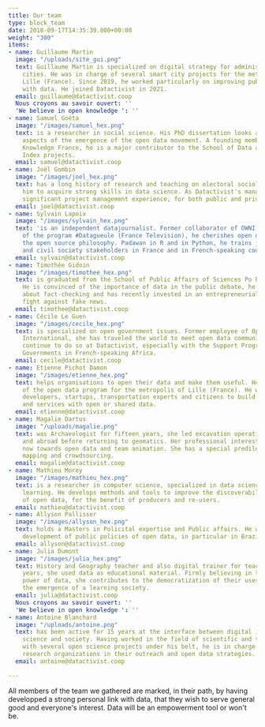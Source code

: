 ```yaml
---
title: Our team
type: block_team
date: 2018-09-17T14:35:39.000+00:00
weight: "300"
items:
- name: Guillaume Martin
  image: "/uploads/site_gui.png"
  text: Guillaume Martin is specialized on digital strategy for administrations and
    cities. He was in charge of several smart city projects for the metropolis of
    Lille (France). Since 2019, he worked particularly on improving public policies
    with data. He joined Datactivist in 2021.
  email: guillaume@datactivist.coop
  Nous croyons au savoir ouvert: ''
  'We believe in open knowledge ': ''
- name: Samuel Goëta
  image: "/images/samuel_hex.png"
  text: is a researcher in social science. His PhD dissertation looks at the hidden
    aspects of the emergence of the open data movement. A founding member of Open
    Knowledge France, he is a major contributor to the School of Data and Open Data
    Index projects.
  email: samuel@datactivist.coop
- name: Joël Gombin
  image: "/images/joel_hex.png"
  text: has a long history of research and teaching on electoral sociology, that enabled
    him to acquire strong skills in data science. As Datactivist's manager, he has
    significant project management experience, for both public and private clients.
  email: joel@datactivist.coop
- name: Sylvain Lapoix
  image: "/images/sylvain_hex.png"
  text: 'is an independent datajournalist. Former collaborator of OWNI, co-author
    of the program #Datagueule (France Television), he cherishes open data and defends
    the open source philosophy. Padawan in R and in Python, he trains journalists
    and civil society stakeholders in France and in French-speaking countries in Africa.'
  email: sylvain@datactivist.coop
- name: Timothée Gidoin
  image: "/images/timothee_hex.png"
  text: is graduated from the School of Public Affairs of Sciences Po Paris and Edhec.
    He is convinced of the importance of data in the public debate, he is passionate
    about fact-checking and has recently invested in an entrepreneurial project to
    fight against fake news.
  email: timothee@datactivist.coop
- name: Cécile Le Guen
  image: "/images/cecile_hex.png"
  text: is specialized on open government issues. Former employee of Open Knowledge
    International, she has traveled the world to meet open data communities and will
    continue to do so at Datactivist, especially with the Support Program for Open
    Governments in French-speaking Africa.
  email: cecile@datactivist.coop
- name: Etienne Pichot Damon
  image: "/images/etienne_hex.png"
  text: helps organisations to open their data and make them useful. He was in charge
    of the open data program for the metropolis of Lille (France). He worked with
    developers, startups, transportation experts and citizens to build partnerships
    and services with open or shared data.
  email: etienne@datactivist.coop
- name: Magalie Dartus
  image: "/uploads/magalie.png"
  text: was Archaeologist for fifteen years, she led excavation operations in France
    and abroad before returning to geomatics. Her professional interests lead her
    now towards open data and team animation. She has a special predilection for free
    mapping and crowdsourcing.
  email: magalie@datactivist.coop
- name: Mathieu Morey
  image: "/images/mathieu_hex.png"
  text: is a researcher in computer science, specialized in data science and machine
    learning. He develops methods and tools to improve the discoverability and quality
    of open data, for the benefit of producers and re-users.
  email: mathieu@datactivist.coop
- name: Allyson Pallisser
  image: "/images/allyson_hex.png"
  text: holds a Masters in Policital expertise and Public affairs. He works on the
    development of public policies of open data, in particular in Brazil.
  email: allyson@datactivist.coop
- name: Julia Dumont
  image: "/images/julia_hex.png"
  text: History and Geography teacher and also digital trainer for teachers for 10
    years, she used data as educational material. Firmly believing in the emancipatory
    power of data, she contributes to the democratization of their uses to promote
    the emergence of a learning society.
  email: julia@datactivist.coop
  Nous croyons au savoir ouvert: ''
  'We believe in open knowledge ': ''
- name: Antoine Blanchard
  image: "/uploads/antoine.png"
  text: has been active for 15 years at the interface between digital issues, and
    science and society. Having worked in the field of scientific and technical information,
    with several open science projects under his belt, he is in charge of supporting
    research organizations in their outreach and open data strategies.
  email: antoine@datactivist.coop

---
```

All members of the team we gathered are marked, in their path, by having developped a strong personal link with data, that they wish to serve general good and everyone's interest. Data will be an empowerment tool or won't be.